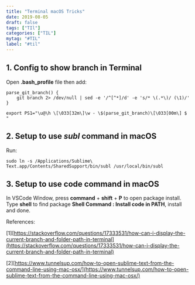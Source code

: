 ```yaml
---
title: "Terminal macOS Tricks"
date: 2019-08-05
draft: false
tags: ["TIl"]
categories: ["TIL"]
mytag: "#TIL"
label: "#til"
---
```


## 1. Config to show branch in Terminal

Open **.bash_profile** file then add:

```shell
parse_git_branch() {
    git branch 2> /dev/null | sed -e '/^[^*]/d' -e 's/* \(.*\)/ (\1)/'
}

export PS1="\u@\h \[\033[32m\]\w - \$(parse_git_branch)\[\033[00m\] $ "
```

## 2. Setup to use *subl* command in macOS

Run:

```
sudo ln -s /Applications/Sublime\ Text.app/Contents/SharedSupport/bin/subl /usr/local/bin/subl
```

## 3. Setup to use code command in macOS

In VSCode Window, press **command** + **shift** + **P** to open package install. Type **shell** to find package **Shell Command : Install code in PATH**, install and done.

References:

[1][https://stackoverflow.com/questions/17333531/how-can-i-display-the-current-branch-and-folder-path-in-terminal](https://stackoverflow.com/questions/17333531/how-can-i-display-the-current-branch-and-folder-path-in-terminal)

[2][https://www.tunnelsup.com/how-to-open-sublime-text-from-the-command-line-using-mac-osx/](https://www.tunnelsup.com/how-to-open-sublime-text-from-the-command-line-using-mac-osx/)
